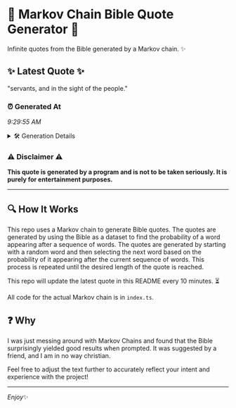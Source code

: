 # 📖 Markov Chain Bible Quote Generator 📖

Infinite quotes from the Bible generated by a Markov chain. ✨

## ✨ Latest Quote ✨
"servants, and in the sight of the people."

### ⏰ Generated At
*9:29:55 AM*

<details>
    <summary>🛠️ Generation Details</summary>
    <p>
        <strong>🌱 Seed:</strong> servants,<br>
        <strong>🔄 Iterations:</strong> 7<br>
        <strong>📜 Context History:</strong><br>[ servants, ]: and<br>[ servants,, and ]: in<br>[ servants,, and, in ]: the<br>[ servants,, and, in, the ]: sight<br>[ servants,, and, in, the, sight ]: of<br>[ servants,, and, in, the, sight, of ]: the<br>[ and, in, the, sight, of, the ]: people.<br>
    </p>
</details>

### ⚠️ Disclaimer ⚠️
**This quote is generated by a program and is not to be taken seriously. It is purely for entertainment purposes.**

---

## 🔍 How It Works

This repo uses a Markov chain to generate Bible quotes. The quotes are generated by using the Bible as a dataset to find the probability of a word appearing after a sequence of words. The quotes are generated by starting with a random word and then selecting the next word based on the probability of it appearing after the current sequence of words. This process is repeated until the desired length of the quote is reached.

This repo will update the latest quote in this README every 10 minutes. ⏳

All code for the actual Markov chain is in `index.ts`.

## ❓ Why

I was just messing around with Markov Chains and found that the Bible surprisingly yielded good results when prompted. 
It was suggested by a friend, and I am in no way christian.

Feel free to adjust the text further to accurately reflect your intent and experience with the project!

---

*Enjoy*✨
